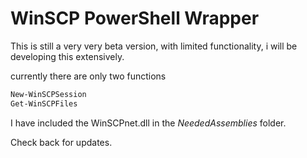 # WinSCP PowerShell Wrapper

This is still a very very beta version, with limited functionality, i will be developing this extensively.  

currently there are only two functions
```PowerShell
New-WinSCPSession
Get-WinSCPFiles
```

I have included the WinSCPnet.dll in the _NeededAssemblies_ folder.

Check back for updates.